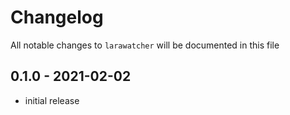 # Changelog

All notable changes to `larawatcher` will be documented in this file

## 0.1.0 - 2021-02-02

- initial release
